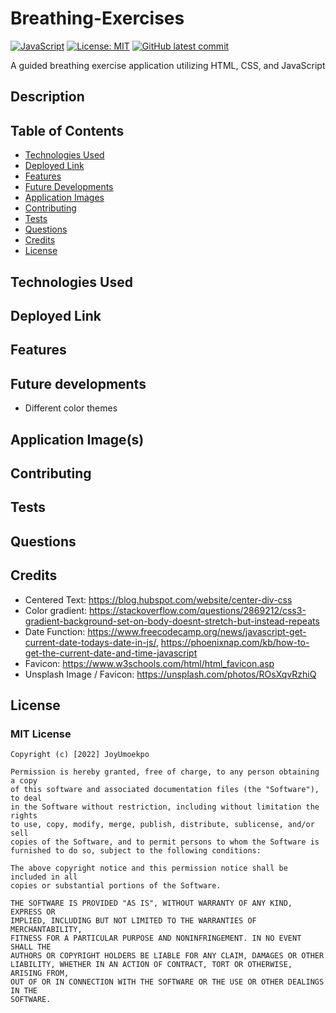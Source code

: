 # Breathing-Exercises
[![JavaScript](https://img.shields.io/badge/--F7DF1E?logo=javascript&logoColor=000)](https://www.javascript.com/)
[![License: MIT](https://img.shields.io/badge/License-MIT-green.svg)](https://opensource.org/licenses/MIT)
[![GitHub latest commit](https://img.shields.io/github/last-commit/JoyUmoekpo/Breathing-Exercises)](https://github.com/JoyUmoekpo/Breathing-Exercises/commit/main)

 A guided breathing exercise application utilizing HTML, CSS, and JavaScript

## Description

## Table of Contents

* [Technologies Used](#technologies-used)
* [Deployed Link](#deployed-link)
* [Features](#features)
* [Future Developments](#future-developments)
* [Application Images](#application-images)
* [Contributing](#contributing)
* [Tests](#tests)
* [Questions](#questions)
* [Credits](#credits)
* [License](#license)


## Technologies Used
## Deployed Link
## Features
## Future developments
* Different color themes

## Application Image(s)

## Contributing

## Tests

## Questions

## Credits
* Centered Text: https://blog.hubspot.com/website/center-div-css
* Color gradient: https://stackoverflow.com/questions/2869212/css3-gradient-background-set-on-body-doesnt-stretch-but-instead-repeats
* Date Function: 
https://www.freecodecamp.org/news/javascript-get-current-date-todays-date-in-js/, 
https://phoenixnap.com/kb/how-to-get-the-current-date-and-time-javascript
* Favicon: https://www.w3schools.com/html/html_favicon.asp
* Unsplash Image / Favicon: https://unsplash.com/photos/ROsXqvRzhiQ
## License
### MIT License

```
Copyright (c) [2022] JoyUmoekpo

Permission is hereby granted, free of charge, to any person obtaining a copy
of this software and associated documentation files (the "Software"), to deal
in the Software without restriction, including without limitation the rights
to use, copy, modify, merge, publish, distribute, sublicense, and/or sell
copies of the Software, and to permit persons to whom the Software is
furnished to do so, subject to the following conditions:

The above copyright notice and this permission notice shall be included in all
copies or substantial portions of the Software.

THE SOFTWARE IS PROVIDED "AS IS", WITHOUT WARRANTY OF ANY KIND, EXPRESS OR
IMPLIED, INCLUDING BUT NOT LIMITED TO THE WARRANTIES OF MERCHANTABILITY,
FITNESS FOR A PARTICULAR PURPOSE AND NONINFRINGEMENT. IN NO EVENT SHALL THE
AUTHORS OR COPYRIGHT HOLDERS BE LIABLE FOR ANY CLAIM, DAMAGES OR OTHER
LIABILITY, WHETHER IN AN ACTION OF CONTRACT, TORT OR OTHERWISE, ARISING FROM,
OUT OF OR IN CONNECTION WITH THE SOFTWARE OR THE USE OR OTHER DEALINGS IN THE
SOFTWARE.
```
